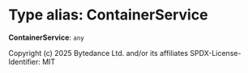 # Type alias: ContainerService

**ContainerService**: `any`

Copyright (c) 2025 Bytedance Ltd. and/or its affiliates
SPDX-License-Identifier: MIT
